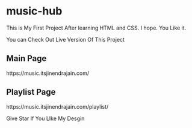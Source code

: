 # music-hub
This is My First Project After learning HTML and CSS. I hope. You Like it.

You can Check Out Live Version Of This Project<br>
<h2>Main Page</h2>
https://music.itsjinendrajain.com/
<h2>Playlist Page</h2>
https://music.itsjinendrajain.com/playlist/

Give Star If You LIke My Desgin
